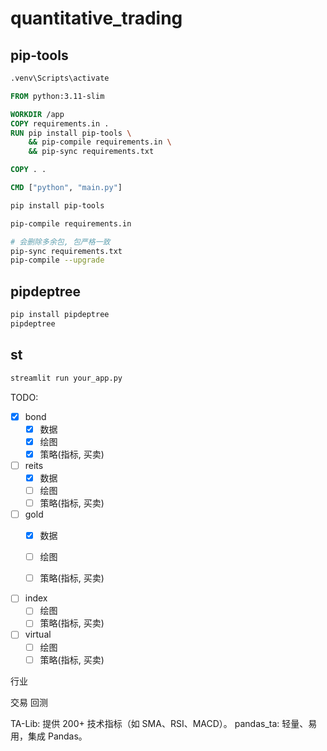 # quantitative_trading

## pip-tools

```cmd
.venv\Scripts\activate
```


```dockerfile
FROM python:3.11-slim

WORKDIR /app
COPY requirements.in .
RUN pip install pip-tools \
    && pip-compile requirements.in \
    && pip-sync requirements.txt

COPY . .

CMD ["python", "main.py"]

```



```bash
pip install pip-tools

pip-compile requirements.in

# 会删除多余包, 包严格一致
pip-sync requirements.txt
pip-compile --upgrade


```

## pipdeptree

```bash
pip install pipdeptree
pipdeptree
```



## st
```bash
streamlit run your_app.py

```

TODO:

- [x] bond
  - [x] 数据
  - [x] 绘图
  - [x] 策略(指标, 买卖)
- [ ] reits
  - [x] 数据
  - [ ] 绘图
  - [ ] 策略(指标, 买卖)
- [ ] gold
  - [x] 数据
  - [ ] 绘图
  - [ ] 策略(指标, 买卖)


- [ ] index
  - [ ] 绘图
  - [ ] 策略(指标, 买卖)
- [ ] virtual
  - [ ] 绘图
  - [ ] 策略(指标, 买卖)

行业

交易
回测



TA-Lib: 提供 200+ 技术指标（如 SMA、RSI、MACD）。
pandas_ta: 轻量、易用，集成 Pandas。

